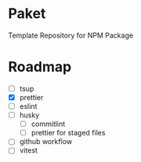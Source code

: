 # Paket

Template Repository for NPM Package

# Roadmap

- [ ] tsup
- [x] prettier
- [ ] eslint
- [ ] husky
    - [ ] commitlint
    - [ ] prettier for staged files
- [ ] github workflow
- [ ] vitest
